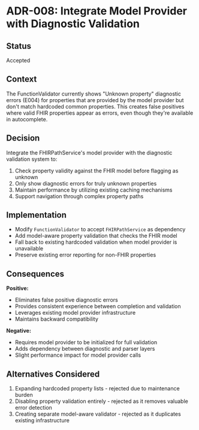 # ADR-008: Integrate Model Provider with Diagnostic Validation

## Status
Accepted

## Context
The FunctionValidator currently shows "Unknown property" diagnostic errors (E004) for properties that are provided by the model provider but don't match hardcoded common properties. This creates false positives where valid FHIR properties appear as errors, even though they're available in autocomplete.

## Decision
Integrate the FHIRPathService's model provider with the diagnostic validation system to:

1. Check property validity against the FHIR model before flagging as unknown
2. Only show diagnostic errors for truly unknown properties
3. Maintain performance by utilizing existing caching mechanisms
4. Support navigation through complex property paths

## Implementation
- Modify `FunctionValidator` to accept `FHIRPathService` as dependency
- Add model-aware property validation that checks the FHIR model
- Fall back to existing hardcoded validation when model provider is unavailable
- Preserve existing error reporting for non-FHIR properties

## Consequences
**Positive:**
- Eliminates false positive diagnostic errors
- Provides consistent experience between completion and validation
- Leverages existing model provider infrastructure
- Maintains backward compatibility

**Negative:**
- Requires model provider to be initialized for full validation
- Adds dependency between diagnostic and parser layers
- Slight performance impact for model provider calls

## Alternatives Considered
1. Expanding hardcoded property lists - rejected due to maintenance burden
2. Disabling property validation entirely - rejected as it removes valuable error detection
3. Creating separate model-aware validator - rejected as it duplicates existing infrastructure